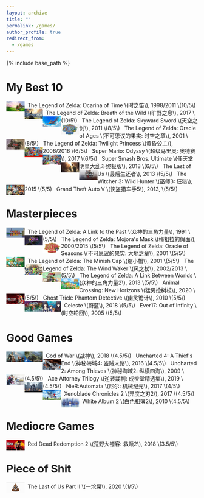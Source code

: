 ```yaml
---
layout: archive
title: ""
permalink: /games/
author_profile: true
redirect_from:
  - /games
---
```


{% include base_path %}


My Best 10
======

<a href="https://www.metacritic.com/game/nintendo-64/the-legend-of-zelda-ocarina-of-time">
<img style="float: left;width:48px;height:27px;" src="/images/games/zelda_oot.jpg"> 
</a>
&nbsp;&nbsp;The Legend of Zelda: Ocarina of Time \(时之笛\), 1998/2011 \(10/5\)

<a href="https://www.metacritic.com/game/switch/the-legend-of-zelda-breath-of-the-wild">
<img style="float: left;width:48px;height:27px;" src="/images/games/zelda_botw.jpg"> 
</a>
&nbsp;&nbsp;The Legend of Zelda: Breath of the Wild \(旷野之息\), 2017 \(10/5\)

<a href="https://www.metacritic.com/game/wii/the-legend-of-zelda-skyward-sword">
<img style="float: left;width:48px;height:27px;" src="/images/games/zelda_ss.jpg"> 
</a>
&nbsp;&nbsp;The Legend of Zelda: Skyward Sword \(天空之剑\), 2011 \(8/5\)

<a href="https://www.ign.com/wikis/the-legend-of-zelda-oracle-of-ages/">
<img style="float: left;width:48px;height:27px;" src="/images/games/zelda_ages.jpg"> 
</a>
&nbsp;&nbsp;The Legend of Zelda: Oracle of Ages \(不可思议的果实: 时空之章\), 2001 \(8/5\)

<a href="https://www.metacritic.com/game/wii/the-legend-of-zelda-twilight-princess">
<img style="float: left;width:48px;height:27px;" src="/images/games/zelda_tp.jpg"> 
</a>
&nbsp;&nbsp;The Legend of Zelda: Twilight Princess \(黄昏公主\), 2006/2016 \(6/5\)

<a href="https://www.metacritic.com/game/switch/super-mario-odysseye">
<img style="float: left;width:48px;height:27px;" src="/images/games/mario_odyssey.jpg"> 
</a>
&nbsp;&nbsp;Super Mario: Odyssy \(超级马里奥: 奥德赛\), 2017 \(6/5\)

<a href="https://www.metacritic.com/game/switch/super-smash-bros-ultimate">
<img style="float: left;width:48px;height:27px;" src="/images/games/smash.jpg"> 
</a>
&nbsp;&nbsp;Super Smash Bros. Ultimate \(任天堂明星大乱斗终极版\), 2018 \(6/5\)

<a href="https://www.metacritic.com/game/playstation-4/the-last-of-us-remastered">
<img style="float: left;width:48px;height:27px;" src="/images/games/tlou.jpg"> 
</a>
&nbsp;&nbsp;The Last of Us \(最后生还者\), 2013 \(5/5\)

<a href="https://www.metacritic.com/game/playstation-4/the-witcher-3-wild-hunt">
<img style="float: left;width:48px;height:27px;" src="/images/games/wither3.jpg"> 
</a>
&nbsp;&nbsp;The Witcher 3: Wild Hunter \(巫师3: 狂猎\), 2015 \(5/5)

<a href="https://www.metacritic.com/game/playstation-4/grand-theft-auto-v">
<img style="float: left;width:48px;height:27px;" src="/images/games/gta5.jpg"> 
</a>
&nbsp;&nbsp;Grand Theft Auto V \(侠盗猎车手5\), 2013, \(5/5\)

Masterpieces
=====

<a href="https://www.metacritic.com/game/game-boy-advance/the-legend-of-zelda-a-link-to-the-past">
<img style="float: left;width:48px;height:27px;" src="/images/games/zelda_alttp.jpg"> 
</a>
&nbsp;&nbsp;The Legend of Zelda: A Link to the Past \(众神的三角力量\), 1991 \(5/5\)

<a href="https://www.metacritic.com/game/nintendo-64/the-legend-of-zelda-majoras-mask">
<img style="float: left;width:48px;height:27px;" src="/images/games/zelda_mm.jpg"> 
</a>
&nbsp;&nbsp;The Legend of Zelda: Mojora's Mask \(梅祖拉的假面\), 2000/2015 \(5/5\)

<a href="https://www.ign.com/games/the-legend-of-zelda-oracle-of-seasons">
<img style="float: left;width:48px;height:27px;" src="/images/games/zelda_seasons.jpg"> 
</a>
&nbsp;&nbsp;The Legend of Zelda: Oracle of Seasons \(不可思议的果实: 大地之章\), 2001 \(5/5\)

<a href="https://www.metacritic.com/game/game-boy-advance/the-legend-of-zelda-the-minish-cap">
<img style="float: left;width:48px;height:27px;" src="/images/games/zelda_cap.jpg"> 
</a>
&nbsp;&nbsp;The Legend of Zelda: The Minish Cap \(缩小帽\), 2001 \(5/5\)

<a href="https://www.metacritic.com/game/gamecube/the-legend-of-zelda-the-wind-waker">
<img style="float: left;width:48px;height:27px;" src="/images/games/zelda_ww.jpg"> 
</a>
&nbsp;&nbsp;The Legend of Zelda: The Wind Waker \(风之杖\), 2002/2013 \(5/5\)

<a href="https://www.metacritic.com/game/3ds/the-legend-of-zelda-a-link-between-worlds">
<img style="float: left;width:48px;height:27px;" src="/images/games/zelda_albw.jpg"> 
</a>
&nbsp;&nbsp;The Legend of Zelda: A Link Between Worlds \(众神的三角力量2\), 2013 \(5/5\)

<a href="https://www.metacritic.com/game/switch/animal-crossing-new-horizons">
<img style="float: left;width:48px;height:27px;" src="/images/games/animal-crossing.jpg"> 
</a>
&nbsp;&nbsp;Animal Crossing: New Horizons \(猛男捡树枝\), 2020 \(5/5\)

<a href="https://www.metacritic.com/game/ds/ghost-trick-phantom-detective">
<img style="float: left;width:48px;height:27px;" src="/images/games/ghost-trick.jpg"> 
</a>
&nbsp;&nbsp;Ghost Trick: Phantom Detective \(幽灵诡计\), 2010 \(5/5\)

<a href="https://www.metacritic.com/game/switch/celeste">
<img style="float: left;width:48px;height:27px;" src="/images/games/celeste.jpg"> 
</a>
&nbsp;&nbsp;Celeste \(蔚蓝\), 2018 \(5/5\)

<a href="https://www.metacritic.com/game/pc/ever17-out-of-infinity">
<img style="float: left;width:48px;height:27px;" src="/images/games/ever17.jpg"> 
</a>
&nbsp;&nbsp;Ever17: Out of Infinity \(时空轮回\), 2005 \(5/5\)

Good Games
=====

<a href="https://www.metacritic.com/game/playstation-4/god-of-war">
<img style="float: left;width:48px;height:27px;" src="/images/games/god_of_war.jpg"> 
</a>
&nbsp;&nbsp;God of War \(战神\), 2018 \(4.5/5\)

<a href="https://www.metacritic.com/game/playstation-4/uncharted-4-a-thiefs-end">
<img style="float: left;width:48px;height:27px;" src="/images/games/uncharted4.jpg"> 
</a>
&nbsp;&nbsp;Uncharted 4: A Thief's End \(神秘海域4: 盗贼末路\), 2016 \(4.5/5\)

<a href="https://www.metacritic.com/game/playstation-3/uncharted-2-among-thieves">
<img style="float: left;width:48px;height:27px;" src="/images/games/uncharted2.jpg"> 
</a>
&nbsp;&nbsp;Uncharted 2: Among Thieves \(神秘海域2: 纵横四海\), 2009 \(4.5/5\)

<a href="https://www.metacritic.com/game/switch/phoenix-wright-ace-attorney-trilogy">
<img style="float: left;width:48px;height:27px;" src="/images/games/ace_att.jpg"> 
</a>
&nbsp;&nbsp;Ace Attorney Trilogy \(逆转裁判: 成步堂精选集\), 2019 \(4.5/5\)

<a href="https://www.metacritic.com/game/playstation-4/nier-automata">
<img style="float: left;width:48px;height:27px;" src="/images/games/nier.jpg"> 
</a>
&nbsp;&nbsp;NieR:Automata \(尼尔: 机械纪元\), 2017 \(4/5\)

<a href="https://www.metacritic.com/game/switch/xenoblade-chronicles-2">
<img style="float: left;width:48px;height:27px;" src="/images/games/xenoblade.jpg"> 
</a>
&nbsp;&nbsp;Xenoblade Chronicles 2 \(异度之刃2\), 2017 \(4.5/5\)

<img style="float: left;width:48px;height:27px;" src="/images/games/whitealbum2.jpg"> 
&nbsp;&nbsp;White Album 2 \(白色相簿2\), 2010 \(4.5/5\)


Mediocre Games
======

<a href="https://www.metacritic.com/game/playstation-4/red-dead-redemption-2">
<img style="float: left;width:48px;height:27px;" src="/images/games/reddead2.jpg"> 
</a>
&nbsp;&nbsp;Red Dead Redemption 2 \(荒野大镖客: 救赎2\), 2018 \(3.5/5\)

Piece of Shit
=====

<a href="https://www.metacritic.com/game/playstation-4/the-last-of-us-part-ii">
<img style="float: left;width:48px;height:27px;" src="/images/games/tlou2.jpg"> 
</a>
&nbsp;&nbsp;The Last of Us Part II \(一坨屎\), 2020 \(1/5\)